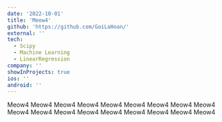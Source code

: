 ```yaml
---
date: '2022-10-01'
title: 'Meow4'
github: 'https://github.com/GoiLaHoan/'
external: ''
tech:
  - Scipy
  - Machine Learning
  - LinearRegression
company: ''
showInProjects: true
ios: ''
android: ''
---
```


Meow4 Meow4 Meow4 Meow4 Meow4 Meow4 Meow4 Meow4 Meow4 Meow4 Meow4 Meow4 Meow4 Meow4 Meow4 Meow4 Meow4 Meow4
